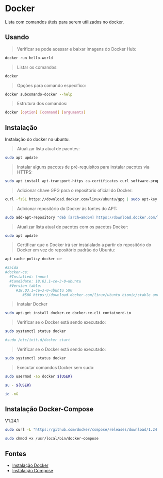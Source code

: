# Docker

Lista com comandos úteis para serem utilizados no docker.

## Usando
> Verificar se pode acessar e baixar imagens do Docker Hub:
```bash
docker run hello-world
```
> Listar os comandos:
```bash
docker
```
> Opções para comando específico:
```bash
docker subcomando-docker --help
```
> Estrutura dos comandos:
```bash
docker [option] [command] [arguments]
```

## Instalação

Instalação do docker no ubuntu.

> Atualizar lista atual de pacotes:
```bash
sudo apt update
```
> Instalar alguns pacotes de pré-requisitos para instalar pacotes via HTTPS:
```bash
sudo apt install apt-transport-https ca-certificates curl software-properties-common
```
> Adicionar chave GPG para o repositório oficial do Docker:
```bash
curl -fsSL https://download.docker.com/linux/ubuntu/gpg | sudo apt-key add -
```
> Adicionar repositório do Docker às fontes do APT:
```bash
sudo add-apt-repository "deb [arch=amd64] https://download.docker.com/linux/ubuntu bionic stable"
```
> Atualizar lista atual de pacotes com os pacotes Docker:
```bash
sudo apt update
```
> Certificar que o Docker irá ser instalalado a partir do repositório do Docker em vez do repositório padrão do Ubuntu:
```bash
apt-cache policy docker-ce

#Saída
#docker-ce:
  #Installed: (none)
  #Candidate: 18.03.1~ce~3-0~ubuntu
  #Version table:
     #18.03.1~ce~3-0~ubuntu 500
        #500 https://download.docker.com/linux/ubuntu bionic/stable amd64 Packages
```
> Instalar Docker
```bash
sudo apt-get install docker-ce docker-ce-cli containerd.io
```
> Verificar se o Docker está sendo executado:
```bash
sudo systemctl status docker

#sudo /etc/init.d/docker start
```
> Verificar se o Docker está sendo executado:
```bash
sudo systemctl status docker
```
> Executar comandos Docker sem sudo:
```bash
sudo usermod -aG docker ${USER}
```
```bash
su - ${USER}
```
```bash
id -nG
```

## Instalação Docker-Compose
V1.24.1
```bash
sudo curl -L "https://github.com/docker/compose/releases/download/1.24.1/docker-compose-$(uname -s)-$(uname -m)" -o /usr/local/bin/docker-compose

sudo chmod +x /usr/local/bin/docker-compose
```

## Fontes
- [Instalação Docker](https://docs.docker.com/install/linux/docker-ce/ubuntu/)
- [Instalação Compose](https://docs.docker.com/compose/install/)
